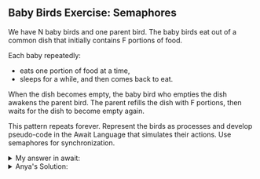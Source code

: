 ## Baby Birds Exercise: Semaphores

We have N baby birds and one parent bird.
The baby birds eat out of a common dish that initially contains F portions of food.

Each baby repeatedly:
- eats one portion of food at a time,
- sleeps for a while, and then comes back to eat.

When the dish becomes empty, the baby bird who empties the dish awakens the parent bird.
The parent refills the dish with F portions, then waits for the dish to become empty again.

This pattern repeats forever.
Represent the birds as processes and develop pseudo-code in the Await Language that simulates their actions. Use semaphores for synchronization.

<details>
<summary>My answer in await: </summary>

    ```

    int portions = F;
    sem eat = 1;    
    sem refill = 0;

    process BabyBird[i=1 to N]{
        while(true){

            P(eat);
            eats_portion();
            portions --;

            if (portions == 0){
                V(refill);
            } else{
                V(eat); //let babies eat
            }

            sleep(random());
        }
    }
    
    process ParentBird {
        while(true){
            P(refill);
            refills_portion();
            portions = F;
            V(eat); //let babies eat
        }
    }

    ```

</details>

<details>
<summary>Anya's Solution: </summary>

    ```

    int portions = F;
    sem mutex = 1;  

    sem full = F;  
    sem empty = 0;

    process BabyBird[i=1 to N] {
        while(true){

            P(full);

            P(mutex);
            eats_portion();
            portions --;

            if (portions == 0){
                V(empty);
            
            V(mutex);
            
            sleep(random());
        }
    }
    
    process ParentBird {
        while(true){
            P(empty);

            P(mutex)
            refills_portion();
            portions = F;
            V(mutex);

            for (int i = 0; i <= F; i++){
                V(full); 
            } 
        }
    }

    ```

</details>


